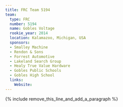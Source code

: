 ```yaml
---
title: FRC Team 5194
team:
  type: FRC
  number: 5194
  name: Gobles Voltage
  rookie_year: 2014
  location: Kalamazoo, Michigan, USA
  sponsors:
  - Smalley Machine
  - Rendon & Sons
  - Forrest Automotive
  - Lakeland Search Group
  - Healy True Value Hardware
  - Gobles Public Schools
  - Gobles High School
  links:
    Website:
---
```


{% include remove_this_line_and_add_a_paragraph %}